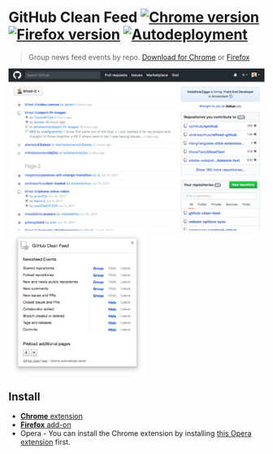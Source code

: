 # GitHub Clean Feed  [![Chrome version][badge-cws]][link-cws] [![Firefox version][badge-amo]][link-amo] [![Autodeployment][badge-travis]][link-travis]

  [badge-cws]: https://img.shields.io/chrome-web-store/v/failppjoidijbialknplliogdmabniaf.svg?label=for%20chrome
  [badge-amo]: https://img.shields.io/amo/v/github-clean-feed.svg?label=for%20firefox
  [badge-travis]: https://img.shields.io/travis/bfred-it/github-clean-feed/master.svg?label=autodeployment
  [link-cws]: https://chrome.google.com/webstore/detail/github-clean-feed/failppjoidijbialknplliogdmabniaf "Version published on Chrome Web Store"
  [link-amo]: https://addons.mozilla.org/en-US/firefox/addon/github-clean-feed/ "Version published on Mozilla Add-ons"
  [link-travis]: https://travis-ci.org/bfred-it/github-clean-feed

> Group news feed events by repo. [Download for Chrome](https://chrome.google.com/webstore/detail/github-clean-feed/failppjoidijbialknplliogdmabniaf) or [Firefox](https://addons.mozilla.org/en-US/firefox/addon/github-clean-feed/)

<img alt='Screenshot' src='screenshot.png' width='610' align='center'> <img alt='Options screenshot' src='screenshot-options-small.png' width='270' align='center'>

## Install

  + [**Chrome** extension](https://chrome.google.com/webstore/detail/github-clean-feed/failppjoidijbialknplliogdmabniaf)
  + [**Firefox** add-on](https://addons.mozilla.org/en-US/firefox/addon/github-clean-feed/)
  + Opera - You can install the Chrome extension by installing [this Opera extension](https://addons.opera.com/en/extensions/details/download-chrome-extension-9/) first.
